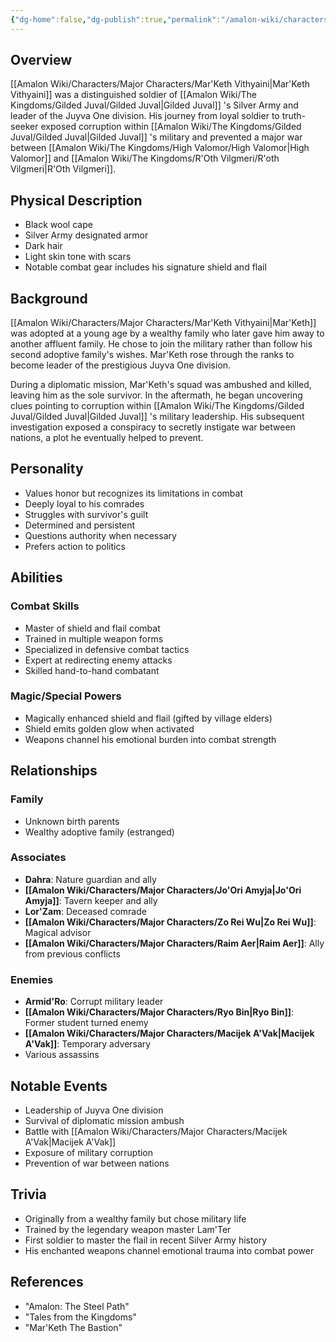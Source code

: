 ```yaml
---
{"dg-home":false,"dg-publish":true,"permalink":"/amalon-wiki/characters/major-characters/mar-keth-vithyaini/","dgPassFrontmatter":true,"noteIcon":""}
---
```


## Overview
[[Amalon Wiki/Characters/Major Characters/Mar'Keth Vithyaini\|Mar'Keth Vithyaini]] was a distinguished soldier of [[Amalon Wiki/The Kingdoms/Gilded Juval/Gilded Juval\|Gilded Juval]] 's Silver Army and leader of the Juyva One division. His journey from loyal soldier to truth-seeker exposed corruption within [[Amalon Wiki/The Kingdoms/Gilded Juval/Gilded Juval\|Gilded Juval]] 's military and prevented a major war between [[Amalon Wiki/The Kingdoms/High Valomor/High Valomor\|High Valomor]] and [[Amalon Wiki/The Kingdoms/R'Oth Vilgmeri/R'oth Vilgmeri\|R'Oth Vilgmeri]].

## Physical Description
- Black wool cape
- Silver Army designated armor
- Dark hair
- Light skin tone with scars
- Notable combat gear includes his signature shield and flail

## Background
[[Amalon Wiki/Characters/Major Characters/Mar'Keth Vithyaini\|Mar'Keth]] was adopted at a young age by a wealthy family who later gave him away to another affluent family. He chose to join the military rather than follow his second adoptive family's wishes. Mar'Keth rose through the ranks to become leader of the prestigious Juyva One division.

During a diplomatic mission, Mar'Keth's squad was ambushed and killed, leaving him as the sole survivor. In the aftermath, he began uncovering clues pointing to corruption within [[Amalon Wiki/The Kingdoms/Gilded Juval/Gilded Juval\|Gilded Juval]] 's military leadership. His subsequent investigation exposed a conspiracy to secretly instigate war between nations, a plot he eventually helped to prevent.

## Personality
- Values honor but recognizes its limitations in combat
- Deeply loyal to his comrades
- Struggles with survivor's guilt
- Determined and persistent
- Questions authority when necessary
- Prefers action to politics

## Abilities
### Combat Skills
- Master of shield and flail combat
- Trained in multiple weapon forms
- Specialized in defensive combat tactics
- Expert at redirecting enemy attacks
- Skilled hand-to-hand combatant

### Magic/Special Powers
- Magically enhanced shield and flail (gifted by village elders)
- Shield emits golden glow when activated
- Weapons channel his emotional burden into combat strength

## Relationships
### Family
- Unknown birth parents
- Wealthy adoptive family (estranged)

### Associates
- **Dahra**: Nature guardian and ally
- **[[Amalon Wiki/Characters/Major Characters/Jo'Ori Amyja\|Jo'Ori Amyja]]**: Tavern keeper and ally
- **Lor'Zam**: Deceased comrade
- **[[Amalon Wiki/Characters/Major Characters/Zo Rei Wu\|Zo Rei Wu]]**: Magical advisor
- **[[Amalon Wiki/Characters/Major Characters/Raim Aer\|Raim Aer]]**: Ally from previous conflicts

### Enemies
- **Armid'Ro**: Corrupt military leader
- **[[Amalon Wiki/Characters/Major Characters/Ryo Bin\|Ryo Bin]]**: Former student turned enemy
- **[[Amalon Wiki/Characters/Major Characters/Macijek A'Vak\|Macijek A'Vak]]**: Temporary adversary
- Various assassins

## Notable Events
- Leadership of Juyva One division
- Survival of diplomatic mission ambush
- Battle with [[Amalon Wiki/Characters/Major Characters/Macijek A'Vak\|Macijek A'Vak]]
- Exposure of military corruption
- Prevention of war between nations

## Trivia
- Originally from a wealthy family but chose military life
- Trained by the legendary weapon master Lam'Ter
- First soldier to master the flail in recent Silver Army history
- His enchanted weapons channel emotional trauma into combat power

## References
- "Amalon: The Steel Path"
- "Tales from the Kingdoms" 
- "Mar'Keth The Bastion"